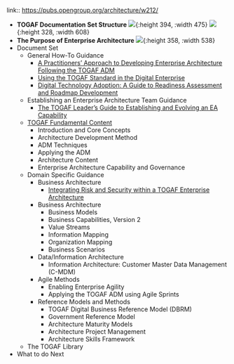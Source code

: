 link:: https://pubs.opengroup.org/architecture/w212/

- **TOGAF Documentation Set Structure**
  ![](https://pubs.opengroup.org/architecture/w212/intro-to-togaf-standard-10th-edition/intro-to-togaf-standard-10th-edition-3.png){:height 394, :width 475}
  ![](https://pubs.opengroup.org/architecture/w212/intro-to-togaf-standard-10th-edition/intro-to-togaf-standard-10th-edition-5.png){:height 328, :width 608}
- **The Purpose of Enterprise Architecture**
  ![](https://pubs.opengroup.org/architecture/w212/intro-to-togaf-standard-10th-edition/intro-to-togaf-standard-10th-edition-4.png){:height 358, :width 538}
- Document Set
	- General How-To Guidance
		- [A Practitioners’ Approach to Developing Enterprise Architecture Following the TOGAF ADM](https://pubs.opengroup.org/togaf-standard/adm-practitioners/index.html)
		- [Using the TOGAF Standard in the Digital Enterprise](https://pubs.opengroup.org/togaf-standard/guides/using-the-togaf-standard-in-the-digital-enterprise/index.html)
		- [Digital Technology Adoption: A Guide to Readiness Assessment and Roadmap Development](https://pubs.opengroup.org/togaf-standard/digital-technology-adoption/index.html)
	- Establishing an Enterprise Architecture Team Guidance
		- [The TOGAF Leader’s Guide to Establishing and Evolving an EA Capability](https://pubs.opengroup.org/togaf-standard/togaf-leaders-guide/)
	- [TOGAF Fundamental Content](https://pubs.opengroup.org/togaf-standard/introduction/index.html)
		- Introduction and Core Concepts
		- Architecture Development Method
		- ADM Techniques
		- Applying the ADM
		- Architecture Content
		- Enterprise Architecture Capability and Governance
	- Domain Specific Guidance
		- Business Architecture
			- [Integrating Risk and Security within a TOGAF Enterprise Architecture](https://pubs.opengroup.org/togaf-standard/integrating-risk-and-security/index.html)
		- Business Architecture
			- Business Models
			- Business Capabilities, Version 2
			- Value Streams
			- Information Mapping
			- Organization Mapping
			- Business Scenarios
		- Data/Information Architecture
			- Information Architecture: Customer Master Data Management (C-MDM)
		- Agile Methods
			- Enabling Enterprise Agility
			- Applying the TOGAF ADM using Agile Sprints
		- Reference Models and Methods
			- TOGAF Digital Business Reference Model (DBRM)
			- Government Reference Model
			- Architecture Maturity Models
			- Architecture Project Management
			- Architecture Skills Framework
	- The TOGAF Library
- What to do Next